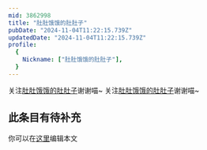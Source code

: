 ```yaml
---
mid: 3862998
title: "肚肚饿饿的肚肚子"
pubDate: "2024-11-04T11:22:15.739Z"
updatedDate: "2024-11-04T11:22:15.739Z"
profile:
  {
    Nickname: ["肚肚饿饿的肚肚子"],
  }
---
```


关注[肚肚饿饿的肚肚子](https://space.bilibili.com/3862998)谢谢喵~ 关注[肚肚饿饿的肚肚子](https://space.bilibili.com/3862998)谢谢喵~

## 此条目有待补充
你可以在[这里](https://github.com/Yuhanawa/VTuber.ICU-Content/edit/master/v/肚肚饿饿的肚肚子/index.md)编辑本文

